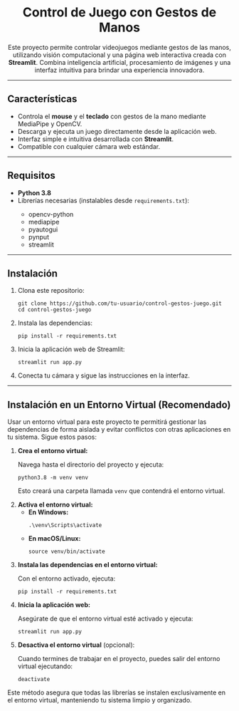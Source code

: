 <h1 align="center">Control de Juego con Gestos de Manos</h1>

<p align="center">
  Este proyecto permite controlar videojuegos mediante gestos de las manos, utilizando visión computacional y una página web interactiva creada con <b>Streamlit</b>. Combina inteligencia artificial, procesamiento de imágenes y una interfaz intuitiva para brindar una experiencia innovadora.
</p>

---

## Características
<ul>
  <li>Controla el <b>mouse</b> y el <b>teclado</b> con gestos de la mano mediante MediaPipe y OpenCV.</li>
  <li>Descarga y ejecuta un juego directamente desde la aplicación web.</li>
  <li>Interfaz simple e intuitiva desarrollada con <b>Streamlit</b>.</li>
  <li>Compatible con cualquier cámara web estándar.</li>
</ul>

---

## Requisitos
<ul>
  <li><b>Python 3.8</b></li>
  <li>Librerías necesarias (instalables desde <code>requirements.txt</code>):</li>
  <ul>
    <li>opencv-python</li>
    <li>mediapipe</li>
    <li>pyautogui</li>
    <li>pynput</li>
    <li>streamlit</li>
  </ul>
</ul>

---

## Instalación
<ol>
  <li>Clona este repositorio:
    <pre><code>git clone https://github.com/tu-usuario/control-gestos-juego.git
cd control-gestos-juego
</code></pre>
  </li>
  <li>Instala las dependencias:
    <pre><code>pip install -r requirements.txt</code></pre>
  </li>
  <li>Inicia la aplicación web de Streamlit:
    <pre><code>streamlit run app.py</code></pre>
  </li>
  <li>Conecta tu cámara y sigue las instrucciones en la interfaz.</li>
</ol>

---

<h2> Instalación en un Entorno Virtual (Recomendado)</h2>

<p>Usar un entorno virtual para este proyecto te permitirá gestionar las dependencias de forma aislada y evitar conflictos con otras aplicaciones en tu sistema. Sigue estos pasos:</p>

<ol>
  <li>
    <strong>Crea el entorno virtual:</strong>
    <p>Navega hasta el directorio del proyecto y ejecuta:</p>
    <pre><code>python3.8 -m venv venv</code></pre>
    <p>Esto creará una carpeta llamada <code>venv</code> que contendrá el entorno virtual.</p>
  </li>
  <li>
    <strong>Activa el entorno virtual:</strong>
    <ul>
      <li><strong>En Windows:</strong></li>
      <pre><code>.\venv\Scripts\activate</code></pre>
      <li><strong>En macOS/Linux:</strong></li>
      <pre><code>source venv/bin/activate</code></pre>
    </ul>
  </li>
  <li>
    <strong>Instala las dependencias en el entorno virtual:</strong>
    <p>Con el entorno activado, ejecuta:</p>
    <pre><code>pip install -r requirements.txt</code></pre>
  </li>
  <li>
    <strong>Inicia la aplicación web:</strong>
    <p>Asegúrate de que el entorno virtual esté activado y ejecuta:</p>
    <pre><code>streamlit run app.py</code></pre>
  </li>
  <li>
    <strong>Desactiva el entorno virtual</strong> (opcional):
    <p>Cuando termines de trabajar en el proyecto, puedes salir del entorno virtual ejecutando:</p>
    <pre><code>deactivate</code></pre>
  </li>
</ol>

<p>Este método asegura que todas las librerías se instalen exclusivamente en el entorno virtual, manteniendo tu sistema limpio y organizado.</p>
